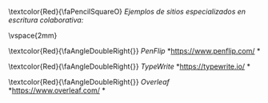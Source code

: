 
\textcolor{Red}{\faPencilSquareO} *Ejemplos de sitios especializados en escritura colaborativa:*

\vspace{2mm}

\textcolor{Red}{\faAngleDoubleRight{}} *PenFlip* *https://www.penflip.com/ *

\textcolor{Red}{\faAngleDoubleRight{}} *TypeWrite* *https://typewrite.io/ *

\textcolor{Red}{\faAngleDoubleRight{}} *Overleaf* *https://www.overleaf.com/ *


